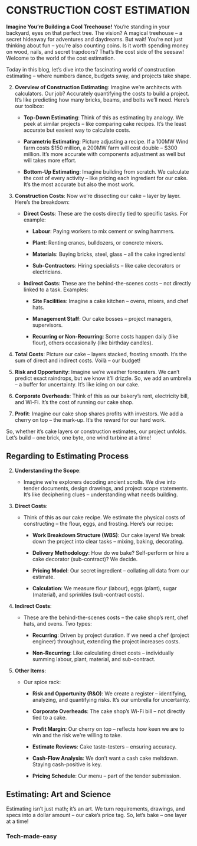# CONSTRUCTION COST ESTIMATION

**Imagine You’re Building a Cool Treehouse!** You’re standing in your backyard, eyes on that perfect tree. The vision? A magical treehouse – a secret hideaway for adventures and daydreams. But wait! You’re not just thinking about fun – you’re also counting coins. Is it worth spending money on wood, nails, and secret trapdoors? That’s the cost side of the seesaw! Welcome to the world of the cost estimation.

Today in this blog, let’s dive into the fascinating world of construction estimating – where numbers dance, budgets sway, and projects take shape.

2.  **Overview of Construction Estimating**: Imagine we’re architects with calculators. Our job? Accurately quantifying the costs to build a project. It’s like predicting how many bricks, beams, and bolts we’ll need. Here’s our toolbox:
    
    *   **Top-Down Estimating**: Think of this as estimating by analogy. We peek at similar projects – like comparing cake recipes. It’s the least accurate but easiest way to calculate costs.
    
    *   **Parametric Estimating**: Picture adjusting a recipe. If a 100MW Wind farm costs $150 million, a 200MW farm will cost double – $300 million. It’s more accurate with components adjustment as well but will takes more effort.
    
    *   **Bottom-Up Estimating**: Imagine building from scratch. We calculate the cost of every activity – like pricing each ingredient for our cake. It’s the most accurate but also the most work.
    

4.  **Construction Costs**: Now we’re dissecting our cake – layer by layer. Here’s the breakdown:
    
    *   **Direct Costs**: These are the costs directly tied to specific tasks. For example:
        
        *   **Labour**: Paying workers to mix cement or swing hammers.
        
        *   **Plant**: Renting cranes, bulldozers, or concrete mixers.
        
        *   **Materials**: Buying bricks, steel, glass – all the cake ingredients!
        
        *   **Sub-Contractors**: Hiring specialists – like cake decorators or electricians.
        
    
    *   **Indirect Costs**: These are the behind-the-scenes costs – not directly linked to a task. Examples:
        
        *   **Site Facilities**: Imagine a cake kitchen – ovens, mixers, and chef hats.
        
        *   **Management Staff**: Our cake bosses – project managers, supervisors.
        
        *   **Recurring or Non-Recurring**: Some costs happen daily (like flour), others occasionally (like birthday candles).
        
    

6.  **Total Costs**: Picture our cake – layers stacked, frosting smooth. It’s the sum of direct and indirect costs. Voilà – our budget!

8.  **Risk and Opportunity**: Imagine we’re weather forecasters. We can’t predict exact raindrops, but we know it’ll drizzle. So, we add an umbrella – a buffer for uncertainty. It’s like icing on our cake.

10.  **Corporate Overheads**: Think of this as our bakery’s rent, electricity bill, and Wi-Fi. It’s the cost of running our cake shop.

12.  **Profit**: Imagine our cake shop shares profits with investors. We add a cherry on top – the mark-up. It’s the reward for our hard work.

So, whether it’s cake layers or construction estimates, our project unfolds. Let’s build – one brick, one byte, one wind turbine at a time!

## **Regarding to Estimating Process**

2.  **Understanding the Scope**:
    
    *   Imagine we’re explorers decoding ancient scrolls. We dive into tender documents, design drawings, and project scope statements. It’s like deciphering clues – understanding what needs building.
    

4.  **Direct Costs**:
    
    *   Think of this as our cake recipe. We estimate the physical costs of constructing – the flour, eggs, and frosting. Here’s our recipe:
        
        *   **Work Breakdown Structure (WBS)**: Our cake layers! We break down the project into clear tasks – mixing, baking, decorating.
        
        *   **Delivery Methodology**: How do we bake? Self-perform or hire a cake decorator (sub-contract)? We decide.
        
        *   **Pricing Model**: Our secret ingredient – collating all data from our estimate.
        
        *   **Calculation**: We measure flour (labour), eggs (plant), sugar (material), and sprinkles (sub-contract costs).
        
    

6.  **Indirect Costs**:
    
    *   These are the behind-the-scenes costs – the cake shop’s rent, chef hats, and ovens. Two types:
        
        *   **Recurring**: Driven by project duration. If we need a chef (project engineer) throughout, extending the project increases costs.
        
        *   **Non-Recurring**: Like calculating direct costs – individually summing labour, plant, material, and sub-contract.
        
    

8.  **Other Items**:
    
    *   Our spice rack:
        
        *   **Risk and Opportunity (R&O)**: We create a register – identifying, analyzing, and quantifying risks. It’s our umbrella for uncertainty.
        
        *   **Corporate Overheads**: The cake shop’s Wi-Fi bill – not directly tied to a cake.
        
        *   **Profit Margin**: Our cherry on top – reflects how keen we are to win and the risk we’re willing to take.
        
        *   **Estimate Reviews**: Cake taste-testers – ensuring accuracy.
        
        *   **Cash-Flow Analysis**: We don’t want a cash cake meltdown. Staying cash-positive is key.
        
        *   **Pricing Schedule**: Our menu – part of the tender submission.
        
    

## **Estimating: Art and Science**

Estimating isn’t just math; it’s an art. We turn requirements, drawings, and specs into a dollar amount – our cake’s price tag. So, let’s bake – one layer at a time!

### Tech-made-easy


